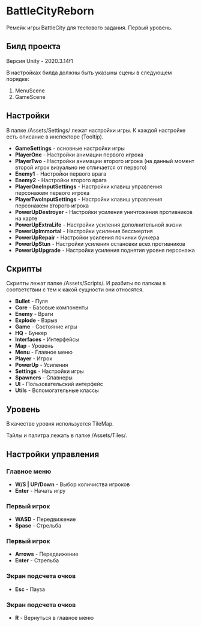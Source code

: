 # BattleCityReborn
Ремейк игры BattleCity для тестового задания. Первый уровень.

## Билд проекта
Версия Unity - 2020.3.14f1

В настройках билда должны быть указыны сцены в следующем порядке:
1. MenuScene
2. GameScene


## Настройки
В папке /Assets/Settings/ лежат настройки игры. К каждой настройке есть описание в инспекторе (Tooltip).

* **GameSettings** - основные настройки игры
* **PlayerOne** - Настройки анимации первого игрока
* **PlayerTwo** - Настройки анимации второго игрока (на данный момент второй игрок визуально не отличается от первого)
* **Enemy1** - Настройки первого врага
* **Enemy2** - Настройки второго врага
* **PlayerOneInputSettings** - Настройки клавиш управления персонажем первого игрока
* **PlayerTwoInputSettings** - Настройки клавиш управления персонажем второго игрока
* **PowerUpDestroyer** - Настройки усиления уничтожения противников на карте
* **PowerUpExtraLife** - Настройки усиления дополнительной жизни
* **PowerUpImmortal** - Настройки усиления бессмертия
* **PowerUpRepair** - Настройки усиления починки бункера
* **PowerUpStun** - Настройки усиления остановки всех противников
* **PowerUpUpgrade** - Настройки усиления поднятия уровня персонажа


## Скрипты
Скрипты лежат папке /Assets/Scripts/. И разбиты по папкам в соответствии с тем к какой сущности они относятся.

* **Bullet** - Пуля
* **Core** - Базовые компоненты
* **Enemy** - Враги
* **Explode** - Взрыв
* **Game** - Состояние игры
* **HQ** - Бункер
* **Interfaces** - Интерфейсы
* **Map** - Уровень
* **Menu** - Главное меню
* **Player** - Игрок
* **PowerUp** - Усиления
* **Settings** - Настройки игры
* **Spawners** - Спавнеры
* **UI** - Пользовательский интерфейс
* **Utils** - Вспомогательные классы


## Уровень
В качестве уровня используется TileMap.

Тайлы и палитра лежать в папке /Assets/Tiles/.


## Настройки управления
### Главное меню
* **W/S | UP/Down** - Выбор количиства игроков
* **Enter** - Начать игру

### Первый игрок
* **WASD** - Передвижение
* **Spase** - Стрельба

### Первый игрок
* **Arrows** - Передвижение
* **Enter** - Стрельба

### Экран подсчета очков
* **Esc** - Пауза

### Экран подсчета очков
* **R** - Вернуться в главное меню
